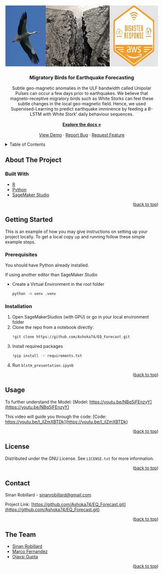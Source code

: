 <div id="top"></div>
<!--
*** Thanks for checking out the Best-README-Template. If you have a suggestion
*** that would make this better, please fork the repo and create a pull request
*** or simply open an issue with the tag "enhancement".
*** Don't forget to give the project a star!
*** Thanks again! Now go create something AMAZING! :D
-->



<!-- PROJECT SHIELDS -->
<!--
*** I'm using markdown "reference style" links for readability.
*** Reference links are enclosed in brackets [ ] instead of parentheses ( ).
*** See the bottom of this document for the declaration of the reference variables
*** for contributors-url, forks-url, etc. This is an optional, concise syntax you may use.
*** https://www.markdownguide.org/basic-syntax/#reference-style-links




<!-- PROJECT LOGO -->
<br />
<div align="center">
  <a href="https://github.com/Ashoka74/EQ_Forecast">
    <img src="images/Thumbnail_1.jpg" alt="Logo" width="800" height="200">
  </a>

<h3 align="center">Migratory Birds for Earthquake Forecasting</h3>

  <p align="center">
    Subtle geo-magnetic anomalies in the ULF bandwidth called Unipolar Pulses can occur a few days prior to earthquakes. 
    We believe that magneto-receptive migratory birds such as White Storks can feel these subtle changes in the local geo-magnetic field. Hence, we used Supervised-Learning to predict earthquake imminence by feeding a B-LSTM with White Stork' daily behaviour sequences.
    <br />
    <br />
    <a href="https://github.com/Ashoka74/EQ_Forecast"><strong>Explore the docs »</strong></a>
    <br />
    <br />
    <a href="https://youtu.be/I_iIZmXBTDk">View Demo</a>
    ·
    <a href="https://github.com/Ashoka74/EQ_Forecast/issues">Report Bug</a>
    ·
    <a href="https://github.com/Ashoka74/EQ_Forecast/issues">Request Feature</a>
  </p>
</div>



<!-- TABLE OF CONTENTS -->
<details>
  <summary>Table of Contents</summary>
  <ol>
    <li>
      <a href="#about-the-project">About The Project</a>
      <ul>
        <li><a href="#built-with">Built With</a></li>
      </ul>
    </li>
    <li>
      <a href="#getting-started">Getting Started</a>
      <ul>
        <li><a href="#prerequisites">Prerequisites</a></li>
        <li><a href="#installation">Installation</a></li>
      </ul>
    </li>
    <li><a href="#usage">Usage</a></li>
    <li><a href="#roadmap">Roadmap</a></li>
    <li><a href="#contributing">Contributing</a></li>
    <li><a href="#license">License</a></li>
    <li><a href="#contact">Contact</a></li>
    <li><a href="#acknowledgments">Acknowledgments</a></li>
  </ol>
</details>



<!-- ABOUT THE PROJECT -->
## About The Project





### Built With

* [R](https://www.r-project.org/)
* [Python](https://www.python.org/)
* [SageMaker Studio](https://studiolab.sagemaker.aws/)


<p align="right">(<a href="#top">back to top</a>)</p>



<!-- GETTING STARTED -->
## Getting Started

This is an example of how you may give instructions on setting up your project locally.
To get a local copy up and running follow these simple example steps.

### Prerequisites

You should have Python already installed.

If using another editor than SageMaker Studio
* Create a Virtual Environment in the root folder
  ```sh
  python -m venv .venv
  ```

### Installation

1. Open SageMakerStudios (with GPU) or go in your local environment folder
2. Clone the repo from a notebook directly:
   ```sh
   !git clone https://github.com/Ashoka74/EQ_Forecast.git
   
   ```
3. Install required packages
   ```sh
   !pip install -r requirements.txt
   ```
4. Run `blstm_presentation.ipynb` 

<p align="right">(<a href="#top">back to top</a>)</p>



<!-- USAGE EXAMPLES -->
## Usage

To further understand the Model: 
[Model: https://youtu.be/NBq5jFEnzyY](https://youtu.be/NBq5jFEnzyY)

This video will guide you through the code: 
[Code: https://youtu.be/I_iIZmXBTDk](https://youtu.be/I_iIZmXBTDk)



<p align="right">(<a href="#top">back to top</a>)</p>





<!-- LICENSE -->
## License

Distributed under the GNU License. See `LICENSE.txt` for more information.

<p align="right">(<a href="#top">back to top</a>)</p>



<!-- CONTACT -->
## Contact

Sinan Robillard - sinanrobillard@gmail.com

Project Link: [https://github.com/Ashoka74/EQ_Forecast.git](https://github.com/Ashoka74/EQ_Forecast.git)

<p align="right">(<a href="#top">back to top</a>)</p>



<!-- THE TEAM -->
## The Team

* [Sinan Robillard](@Ashoka74)
* [Marco Fernandez](@@marcofer-fernandez)
* [Ojavsi Gupta](@ojasviG)

<p align="right">(<a href="#top">back to top</a>)</p>



<!-- MARKDOWN LINKS & IMAGES -->
<!-- https://www.markdownguide.org/basic-syntax/#reference-style-links -->
[contributors-shield]: https://img.shields.io/github/contributors/Ashoka74/EQ_Forecast.svg?style=for-the-badge
[contributors-url]: https://github.com/Ashoka74/EQ_Forecaste/graphs/contributors
[forks-shield]: https://img.shields.io/github/forks/Ashoka74/EQ_Forecast.svg?style=for-the-badge
[forks-url]: https://github.com/Ashoka74/EQ_Forecast/network/members
[stars-shield]: https://img.shields.io/github/stars/Ashoka74/EQ_Forecast.svg?style=for-the-badge
[stars-url]: https://github.com/Ashoka74/EQ_Forecast/stargazers
[issues-shield]: https://img.shields.io/github/issues/Ashoka74/EQ_Forecast.svg?style=for-the-badge
[issues-url]: https://github.com/Ashoka74/EQ_Forecast/issues
[license-shield]: https://img.shields.io/github/license/Ashoka74/EQ_Forecast.svg?style=for-the-badge
[license-url]: https://github.com/Ashoka74/EQ_Forecast/blob/master/LICENSE.txt
[linkedin-shield]: https://img.shields.io/badge/-LinkedIn-black.svg?style=for-the-badge&logo=linkedin&colorB=555
[linkedin-url]: www.linkedin.com/in/sinan-robillard
[product-screenshot]: images/screenshot.png
